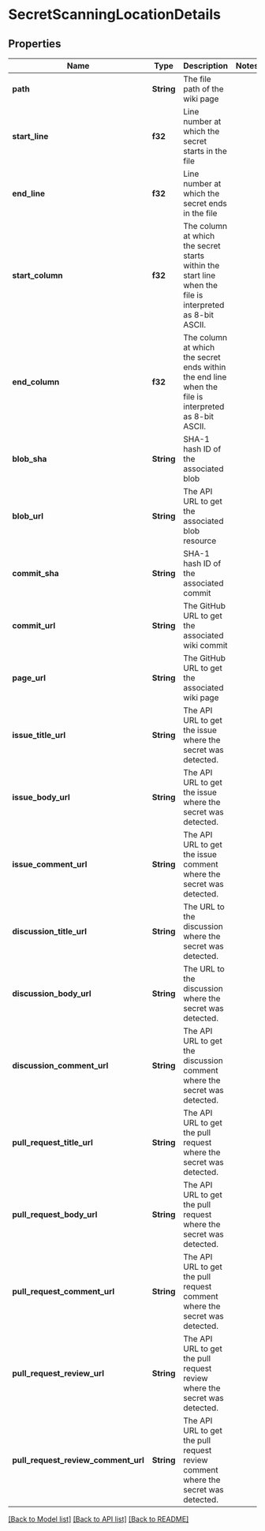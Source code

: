 # SecretScanningLocationDetails

## Properties

Name | Type | Description | Notes
------------ | ------------- | ------------- | -------------
**path** | **String** | The file path of the wiki page | 
**start_line** | **f32** | Line number at which the secret starts in the file | 
**end_line** | **f32** | Line number at which the secret ends in the file | 
**start_column** | **f32** | The column at which the secret starts within the start line when the file is interpreted as 8-bit ASCII. | 
**end_column** | **f32** | The column at which the secret ends within the end line when the file is interpreted as 8-bit ASCII. | 
**blob_sha** | **String** | SHA-1 hash ID of the associated blob | 
**blob_url** | **String** | The API URL to get the associated blob resource | 
**commit_sha** | **String** | SHA-1 hash ID of the associated commit | 
**commit_url** | **String** | The GitHub URL to get the associated wiki commit | 
**page_url** | **String** | The GitHub URL to get the associated wiki page | 
**issue_title_url** | **String** | The API URL to get the issue where the secret was detected. | 
**issue_body_url** | **String** | The API URL to get the issue where the secret was detected. | 
**issue_comment_url** | **String** | The API URL to get the issue comment where the secret was detected. | 
**discussion_title_url** | **String** | The URL to the discussion where the secret was detected. | 
**discussion_body_url** | **String** | The URL to the discussion where the secret was detected. | 
**discussion_comment_url** | **String** | The API URL to get the discussion comment where the secret was detected. | 
**pull_request_title_url** | **String** | The API URL to get the pull request where the secret was detected. | 
**pull_request_body_url** | **String** | The API URL to get the pull request where the secret was detected. | 
**pull_request_comment_url** | **String** | The API URL to get the pull request comment where the secret was detected. | 
**pull_request_review_url** | **String** | The API URL to get the pull request review where the secret was detected. | 
**pull_request_review_comment_url** | **String** | The API URL to get the pull request review comment where the secret was detected. | 

[[Back to Model list]](../README.md#documentation-for-models) [[Back to API list]](../README.md#documentation-for-api-endpoints) [[Back to README]](../README.md)


